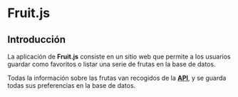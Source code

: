 # **Fruit.js**

## Introducción

La aplicación de **Fruit.js** consiste en un sitio web que permite a los usuarios guardar como favoritos o listar una serie de frutas en la base de datos.

Todas la información sobre las frutas van recogidos de la [**API**](https://www.fruityvice.com/#3), y se guarda todas sus preferencias en la base de datos.
